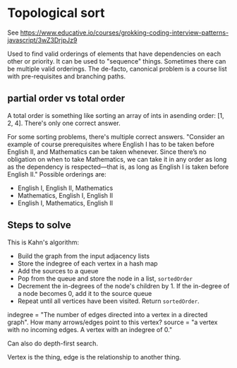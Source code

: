 # Topological sort

See https://www.educative.io/courses/grokking-coding-interview-patterns-javascript/3wZ3DrjpJz9

Used to find valid orderings of elements that have dependencies on each other or priority. It can be used to "sequence" things. Sometimes there can be multiple valid orderings. The de-facto, canonical problem is a course list with pre-requisites and branching paths.

## partial order vs total order

A total order is something like sorting an array of ints in asending order: [1, 2, 4]. There's only one correct answer.

For some sorting problems, there's multiple correct answers. "Consider an example of course prerequisites where English I has to be taken before English II, and Mathematics can be taken whenever. Since there’s no obligation on when to take Mathematics, we can take it in any order as long as the dependency is respected—that is, as long as English I is taken before English II." Possible orderings are:

- English I, English II, Mathematics
- Mathematics, English I, English II
- English I, Mathematics, English II

## Steps to solve

This is Kahn's algorithm:

- Build the graph from the input adjacency lists
- Store the indegree of each vertex in a hash map
- Add the sources to a queue
- Pop from the queue and store the node in a list, `sortedOrder`
- Decrement the in-degrees of the node's children by 1. If the in-degree of a node becomes 0, add it to the source queue
- Repeat until all vertices have been visited. Return `sortedOrder`.

indegree = "The number of edges directed into a vertex in a directed graph". How many arrows/edges point to this vertex?
source = "a vertex with no incoming edges. A vertex with an indegree of 0."

Can also do depth-first search.

Vertex is the thing, edge is the relationship to another thing.
